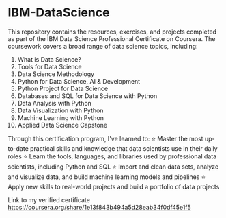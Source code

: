 # IBM-DataScience
This repository contains the resources, exercises, and projects completed as part of the IBM Data Science Professional Certificate on Coursera. The coursework covers a broad range of data science topics, including:
1. What is Data Science?
2. Tools for Data Science
3. Data Science Methodology
4. Python for Data Science, AI & Development
5. Python Project for Data Science
6. Databases and SQL for Data Science with Python
7. Data Analysis with Python
8. Data Visualization with Python
9. Machine Learning with Python
10. Applied Data Science Capstone

Through this certification program, I've learned to:
⭐️ Master the most up-to-date practical skills and knowledge that data scientists use in their daily roles
⭐️ Learn the tools, languages, and libraries used by professional data scientists, including Python and SQL
⭐️ Import and clean data sets, analyze and visualize data, and build machine learning models and pipelines
⭐️ Apply new skills to real-world projects and build a portfolio of data projects

Link to my verified certificate
https://coursera.org/share/1e13f843b494a5d28eab34f0df45e1f5
